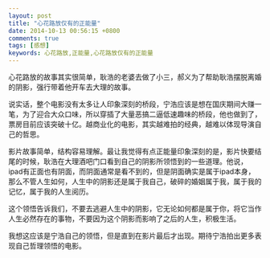 ```yaml
---
layout: post
title: "心花路放仅有的正能量"
date: 2014-10-13 00:56:15 +0800
comments: true
tags: [感想]
keywords: 心花路放,正能量,心花路放仅有的正能量
---
```


心花路放的故事其实很简单，耿浩的老婆去做了小三，郝义为了帮助耿浩摆脱离婚的阴影，强行带着他开车去大理的故事。  

说实话，整个电影没有太多让人印象深刻的桥段，宁浩应该是想在国庆期间大赚一笔，为了迎合大众口味，所以穿插了大量恶搞二逼低速趣味的桥段，他也做到了，票房目前应该突破十亿。越商业化的电影，其实越难拍的经典，越难以体现导演自己的哲思。  

<!-- more --> 

影片故事简单，结构容易理解。最让我觉得有点正能量印象深刻的是，影片快要结尾的时候，耿浩在大理酒吧门口看到自己的阴影所领悟到的一些道理。他说，ipad有正面也有阴面，而阴面通常是看不到的，但是阴面确实是属于ipad本身，那么不管人生如何，人生中的阴影还是属于我自己，破碎的婚姻属于我，属于我的记忆，属于我的人生阅历。  

这个领悟告诉我们，不要去逃避人生中的阴影，它无论如何都是属于你，将它当作人生必然存在的事物，不要因为这个阴影而影响了之后的人生，积极生活。  

我想这应该是宁浩自己的领悟，但是直到在影片最后才出现。期待宁浩拍出更多表现自己哲理领悟的电影。